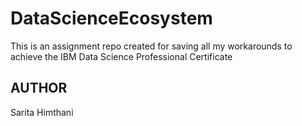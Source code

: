 # DataScienceEcosystem
This is an assignment repo created for saving all my workarounds to achieve the IBM Data Science Professional Certificate

## AUTHOR

Sarita Himthani